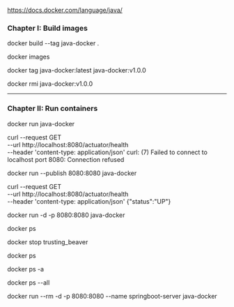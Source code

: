 
https://docs.docker.com/language/java/

### **Chapter I: Build images**

docker build --tag java-docker .

docker images

docker tag java-docker:latest java-docker:v1.0.0

docker rmi java-docker:v1.0.0

---

### **Chapter II: Run containers**

docker run java-docker

curl --request GET \
--url http://localhost:8080/actuator/health \
--header 'content-type: application/json'
curl: (7) Failed to connect to localhost port 8080: Connection refused


docker run --publish 8080:8080 java-docker

curl --request GET \
--url http://localhost:8080/actuator/health \
--header 'content-type: application/json'
{"status":"UP"}


docker run -d -p 8080:8080 java-docker

docker ps

docker stop trusting_beaver

docker ps

docker ps -a

docker ps --all

docker run --rm -d -p 8080:8080 --name springboot-server java-docker